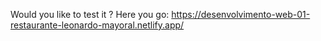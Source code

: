 Would you like to test it ? Here you go: https://desenvolvimento-web-01-restaurante-leonardo-mayoral.netlify.app/
